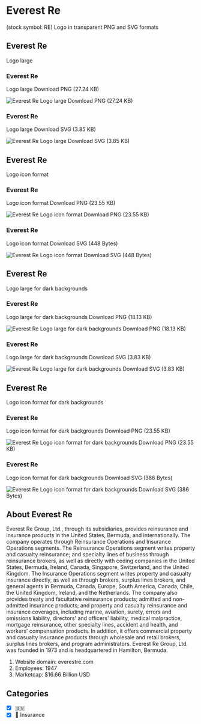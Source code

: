 # Everest Re
 (stock symbol: RE) Logo in transparent PNG and SVG formats

## Everest Re
 Logo large

### Everest Re
 Logo large Download PNG (27.24 KB)

![Everest Re
 Logo large Download PNG (27.24 KB)](/img/orig/RE_BIG-d97c77a2.png)

### Everest Re
 Logo large Download SVG (3.85 KB)

![Everest Re
 Logo large Download SVG (3.85 KB)](/img/orig/RE_BIG-c789c328.svg)

## Everest Re
 Logo icon format

### Everest Re
 Logo icon format Download PNG (23.55 KB)

![Everest Re
 Logo icon format Download PNG (23.55 KB)](/img/orig/RE-93050887.png)

### Everest Re
 Logo icon format Download SVG (448 Bytes)

![Everest Re
 Logo icon format Download SVG (448 Bytes)](/img/orig/RE-e1a69d56.svg)

## Everest Re
 Logo large for dark backgrounds

### Everest Re
 Logo large for dark backgrounds Download PNG (18.13 KB)

![Everest Re
 Logo large for dark backgrounds Download PNG (18.13 KB)](/img/orig/RE_BIG.D-e6622cab.png)

### Everest Re
 Logo large for dark backgrounds Download SVG (3.83 KB)

![Everest Re
 Logo large for dark backgrounds Download SVG (3.83 KB)](/img/orig/RE_BIG.D-b8f98ab9.svg)

## Everest Re
 Logo icon format for dark backgrounds

### Everest Re
 Logo icon format for dark backgrounds Download PNG (23.55 KB)

![Everest Re
 Logo icon format for dark backgrounds Download PNG (23.55 KB)](/img/orig/RE.D-5c554e88.png)

### Everest Re
 Logo icon format for dark backgrounds Download SVG (386 Bytes)

![Everest Re
 Logo icon format for dark backgrounds Download SVG (386 Bytes)](/img/orig/RE.D-2c5462e7.svg)

## About Everest Re


Everest Re Group, Ltd., through its subsidiaries, provides reinsurance and insurance products in the United States, Bermuda, and internationally. The company operates through Reinsurance Operations and Insurance Operations segments. The Reinsurance Operations segment writes property and casualty reinsurance; and specialty lines of business through reinsurance brokers, as well as directly with ceding companies in the United States, Bermuda, Ireland, Canada, Singapore, Switzerland, and the United Kingdom. The Insurance Operations segment writes property and casualty insurance directly, as well as through brokers, surplus lines brokers, and general agents in Bermuda, Canada, Europe, South America, Canada, Chile, the United Kingdom, Ireland, and the Netherlands. The company also provides treaty and facultative reinsurance products; admitted and non-admitted insurance products; and property and casualty reinsurance and insurance coverages, including marine, aviation, surety, errors and omissions liability, directors' and officers' liability, medical malpractice, mortgage reinsurance, other specialty lines, accident and health, and workers' compensation products. In addition, it offers commercial property and casualty insurance products through wholesale and retail brokers, surplus lines brokers, and program administrators. Everest Re Group, Ltd. was founded in 1973 and is headquartered in Hamilton, Bermuda.

1. Website domain: everestre.com
2. Employees: 1947
3. Marketcap: $16.66 Billion USD


## Categories
- [x] 🇧🇲
- [x] 🏦 Insurance
